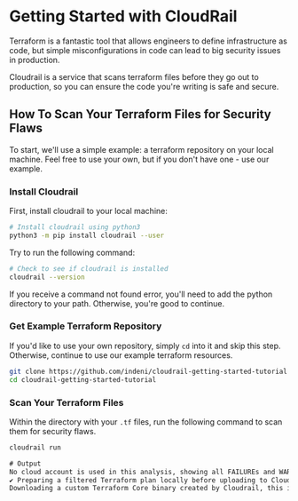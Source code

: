 # Getting Started with CloudRail
Terraform is a fantastic tool that allows engineers to define infrastructure as code, but simple misconfigurations in code can lead to big security issues in production.

Cloudrail is a service that scans terraform files before they go out to production, so you can ensure the code you're writing is safe and secure.

## How To Scan Your Terraform Files for Security Flaws
To start, we'll use a simple example: a terraform repository on your local machine. Feel free to use your own, but if you don't have one - use our example.

### Install Cloudrail
First, install cloudrail to your local machine:

```bash
# Install cloudrail using python3
python3 -m pip install cloudrail --user
```

Try to run the following command:
```bash
# Check to see if cloudrail is installed
cloudrail --version
```

If you receive a command not found error, you'll need to add the python directory to your path. Otherwise, you're good to continue.

### Get Example Terraform Repository
If you'd like to use your own repository, simply `cd` into it and skip this step. Otherwise, continue to use our example terraform resources.

```bash
git clone https://github.com/indeni/cloudrail-getting-started-tutorial
cd cloudrail-getting-started-tutorial
```

### Scan Your Terraform Files
Within the directory with your `.tf` files, run the following command to scan them for security flaws.

```bash
cloudrail run
```

```txt
# Output
No cloud account is used in this analysis, showing all FAILUREs and WARNINGs.
✔ Preparing a filtered Terraform plan locally before uploading to Cloudrail Service...
Downloading a custom Terraform Core binary created by Cloudrail, this is only needed once in a while and will take a few minutes. No data is being sent at this time...
```